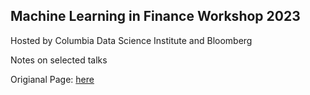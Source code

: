 ## Machine Learning in Finance Workshop 2023

Hosted by Columbia Data Science Institute and Bloomberg

Notes on selected talks

Origianal Page: [here](https://www.youtube.com/playlist?list=PL1LSTNIC06mslrtxDXpWsfpmB4zrPViVH](https://cfe.columbia.edu/events/9th-annual-bloomberg-columbia-machine-learning-finance-workshop-2023)https://cfe.columbia.edu/events/9th-annual-bloomberg-columbia-machine-learning-finance-workshop-2023)
